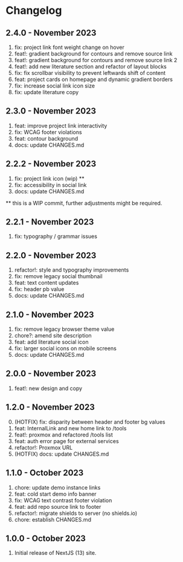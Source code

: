 # Changelog

## 2.4.0 - November 2023

1. fix: project link font weight change on hover
2. feat!: gradient background for contours and remove source link
3. feat!: gradient background for contours and remove source link 2
4. feat!: add new literature section and refactor of layout blocks
5. fix: fix scrollbar visibility to prevent leftwards shift of content
6. feat: project cards on homepage and dynamic gradient borders
7. fix: increase social link icon size
8. fix: update literature copy

## 2.3.0 - November 2023

1. feat: improve project link interactivity
2. fix: WCAG footer violations
3. feat: contour background
4. docs: update CHANGES.md

## 2.2.2 - November 2023

1. fix: project link icon (wip) \*\*
2. fix: accessibility in social link
3. docs: update CHANGES.md

\*\* this is a WIP commit, further adjustments might be required.

## 2.2.1 - November 2023

1. fix: typography / grammar issues

## 2.2.0 - November 2023

1. refactor!: style and typography improvements
2. fix: remove legacy social thumbnail
3. feat: text content updates
4. fix: header pb value
5. docs: update CHANGES.md

## 2.1.0 - November 2023

1. fix: remove legacy browser theme value
2. chore?: amend site description
3. feat: add literature social icon
4. fix: larger social icons on mobile screens
5. docs: update CHANGES.md

## 2.0.0 - November 2023

1. feat!: new design and copy

## 1.2.0 - November 2023

0. (HOTFIX) fix: disparity between header and footer bg values
1. feat: InternalLink and new home link to /tools
2. feat!: proxmox and refactored /tools list
3. feat: auth error page for external services
4. refactor!: Proxmox URL
5. (HOTFIX) docs: update CHANGES.md

## 1.1.0 - October 2023

1. chore: update demo instance links
2. feat: cold start demo info banner
3. fix: WCAG text contrast footer violation
4. feat: add repo source link to footer
5. refactor!: migrate shields to server (no shields.io)
6. chore: establish CHANGES.md

## 1.0.0 - October 2023

1. Initial release of NextJS (13) site.
